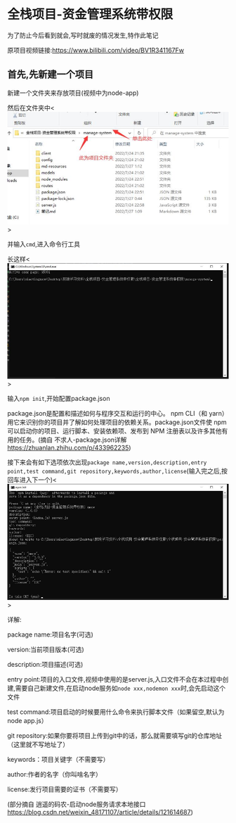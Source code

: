 # 全栈项目-资金管理系统带权限

为了防止今后看到就会,写时就废的情况发生,特作此笔记

原项目视频链接:<https://www.bilibili.com/video/BV1R341167Fw>

## 首先,先新建一个项目

新建一个文件夹来存放项目(视频中为node-app)

然后在文件夹中<![打开cmd](./md-resources/opencmd.jpg)>

并输入`cmd`,进入命令行工具

长这样<![cmd](./md-resources/cmd.jpg)>

输入`npm init`,开始配置package.json

package.json是配置和描述如何与程序交互和运行的中心。 npm CLI（和 yarn）用它来识别你的项目并了解如何处理项目的依赖关系。package.json文件使 npm 可以启动你的项目、运行脚本、安装依赖项、发布到 NPM 注册表以及许多其他有用的任务。(摘自 不求人-package.json详解 <https://zhuanlan.zhihu.com/p/433962235>)

接下来会有如下选项依次出现`package name,version,description,entry point,test command,git repository,keywords,author,license`(输入完之后,按回车进入下一个)<![package](./md-resources/packagejson.jpg)>

详解:

package name:项目名字(可选)

version:当前项目版本(可选)

description:项目描述(可选)

entry point:项目的入口文件,视频中使用的是server.js,入口文件不会在本过程中创建,需要自己新建文件,在启动node服务如`node xxx,nodemon xxx`时,会先启动这个文件

test command:项目启动的时候要用什么命令来执行脚本文件（如果留空,默认为node app.js）

git repository:如果你要将项目上传到git中的话，那么就需要填写git的仓库地址（这里就不写地址了）

keywords：项目关键字（不需要写）

author:作者的名字（你叫啥名字）

license:发行项目需要的证书（不需要写）

(部分摘自 逍遥的码农-启动node服务请求本地接口 https://blog.csdn.net/weixin_48171107/article/details/121614687)